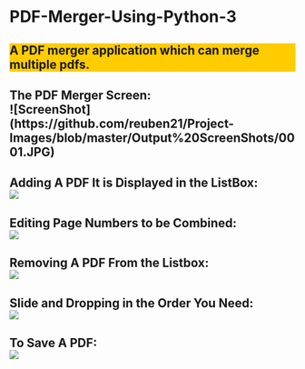 # PDF-Merger-Using-Python-3

<h2 style="background-color:#ffcc00;">A PDF merger application which can merge multiple pdfs.</button>

<h2> The PDF Merger Screen:<br>
  ![ScreenShot](https://github.com/reuben21/Project-Images/blob/master/Output%20ScreenShots/0001.JPG)

</h2>
<h2> Adding A PDF It is Displayed in the ListBox:<br>
<img src="https://github.com/reuben21/Project-Images/blob/master/Output%20ScreenShots/Adding%20A%20PDF.gif"/>
</h2>
<h2>Editing Page Numbers to be Combined:<br>
<img src="https://github.com/reuben21/Project-Images/blob/master/Output%20ScreenShots/EditPageNumber.gif"/>
</h2>
<h2>Removing A PDF From the Listbox:<br>
<img src="https://github.com/reuben21/Project-Images/blob/master/Output%20ScreenShots/EditPageNumber.gif"/>
</h2>
<h2>Slide and Dropping in the Order You Need:<br>
<img src="https://github.com/reuben21/Project-Images/blob/master/Output%20ScreenShots/SlideAndDrop.gif" />
</h2>
<h2>To Save A PDF:<br>
<img src="https://github.com/reuben21/Project-Images/blob/master/Output%20ScreenShots/SavePDF.gif"/>
</h2>
